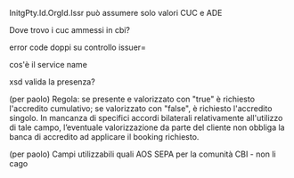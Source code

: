 InitgPty.Id.OrgId.Issr può assumere solo valori CUC e ADE

Dove trovo i cuc ammessi in cbi?

error code doppi su controllo issuer=

cos'è il service name

xsd valida la presenza?


(per paolo)
Regola: se presente e valorizzato con "true" è richiesto l'accredito cumulativo; se valorizzato con "false", è richiesto l'accredito singolo.
In mancanza di specifici accordi bilaterali relativamente all'utilizzo di tale campo, l’eventuale valorizzazione da parte del cliente non obbliga la banca di accredito ad applicare il booking richiesto.


(per paolo)
Campi utilizzabili quali AOS SEPA per la comunità CBI - non li cago
